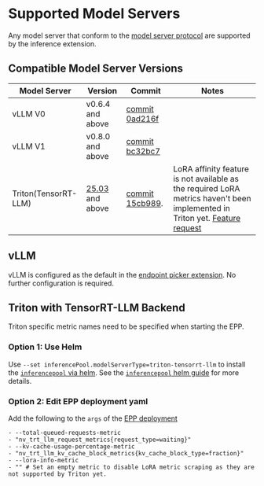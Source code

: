 

# Supported Model Servers

Any model server that conform to the [model server protocol](https://github.com/kubernetes-sigs/gateway-api-inference-extension/tree/main/docs/proposals/003-model-server-protocol) are supported by the inference extension.

## Compatible Model Server Versions

| Model Server         | Version                                                                                                                | Commit                                                                                                                            | Notes                                                                                                       |
| -------------------- | ---------------------------------------------------------------------------------------------------------------------- | --------------------------------------------------------------------------------------------------------------------------------- | ----------------------------------------------------------------------------------------------------------- |
| vLLM V0              | v0.6.4 and above                                                                                                       | [commit 0ad216f](https://github.com/vllm-project/vllm/commit/0ad216f5750742115c686723bf38698372d483fd)                            |                                                                                                             |
| vLLM V1              | v0.8.0 and above                                                                                                       | [commit bc32bc7](https://github.com/vllm-project/vllm/commit/bc32bc73aad076849ac88565cff745b01b17d89c)                            |                                                                                                             |
| Triton(TensorRT-LLM) | [25.03](https://docs.nvidia.com/deeplearning/triton-inference-server/release-notes/rel-25-03.html#rel-25-03) and above | [commit 15cb989](https://github.com/triton-inference-server/tensorrtllm_backend/commit/15cb989b00523d8e92dce5165b9b9846c047a70d). | LoRA affinity feature is not available as the required LoRA metrics haven't been implemented in Triton yet. [Feature request](https://github.com/triton-inference-server/server/issues/8181) |

## vLLM

vLLM is configured as the default in the [endpoint picker extension](https://github.com/kubernetes-sigs/gateway-api-inference-extension/tree/main/pkg/epp). No further configuration is required.

## Triton with TensorRT-LLM Backend

Triton specific metric names need to be specified when starting the EPP.

### Option 1: Use Helm

Use `--set inferencePool.modelServerType=triton-tensorrt-llm` to install the [`inferencepool` via helm](https://github.com/kubernetes-sigs/gateway-api-inference-extension/blob/42eb5ff1c5af1275df43ac384df0ddf20da95134/config/charts/inferencepool). See the [`inferencepool` helm guide](https://github.com/kubernetes-sigs/gateway-api-inference-extension/blob/42eb5ff1c5af1275df43ac384df0ddf20da95134/config/charts/inferencepool/README.md) for more details.

### Option 2: Edit EPP deployment yaml

 Add the following to the `args` of the [EPP deployment](https://github.com/kubernetes-sigs/gateway-api-inference-extension/blob/42eb5ff1c5af1275df43ac384df0ddf20da95134/config/manifests/inferencepool-resources.yaml#L32)

 ```
- --total-queued-requests-metric
- "nv_trt_llm_request_metrics{request_type=waiting}"
- --kv-cache-usage-percentage-metric
- "nv_trt_llm_kv_cache_block_metrics{kv_cache_block_type=fraction}"
- --lora-info-metric
- "" # Set an empty metric to disable LoRA metric scraping as they are not supported by Triton yet.
```

